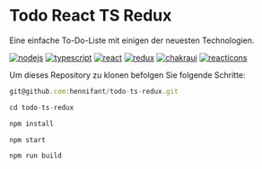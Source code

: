 # Todo React TS Redux

Eine einfache To-Do-Liste mit einigen der neuesten Technologien.

[![nodejs](https://img.shields.io/badge/Node.js-43853D?style=for-the-badge&logo=node.js&logoColor=white)](https://nodejs.org/en/) [![typescript](https://img.shields.io/badge/TypeScript-007ACC?style=for-the-badge&logo=typescript&logoColor=white)](https://www.typescriptlang.org/) [![react](https://img.shields.io/badge/React-20232A?style=for-the-badge&logo=react&logoColor=61DAFB)](https://pt-br.reactjs.org/) [![redux](https://img.shields.io/badge/Redux-593D88?style=for-the-badge&logo=redux&logoColor=white)](https://redux.js.org/) [![chakraui](https://img.shields.io/badge/Chakra%20UI-38B2AC?style=for-the-badge&logo=chakraui&logoColor=white)](https://chakra-ui.com/) [![reacticons](https://img.shields.io/badge/React%20Icons-E91E63?style=for-the-badge&logo=react&logoColor=white)](https://react-icons.github.io/react-icons/)

Um dieses Repository zu klonen befolgen Sie folgende Schritte:

```jsx
git@github.com:hennifant/todo-ts-redux.git
```

```jsx
cd todo-ts-redux
```

```jsx
npm install
```

```jsx
npm start
```

```jsx
npm run build
```
